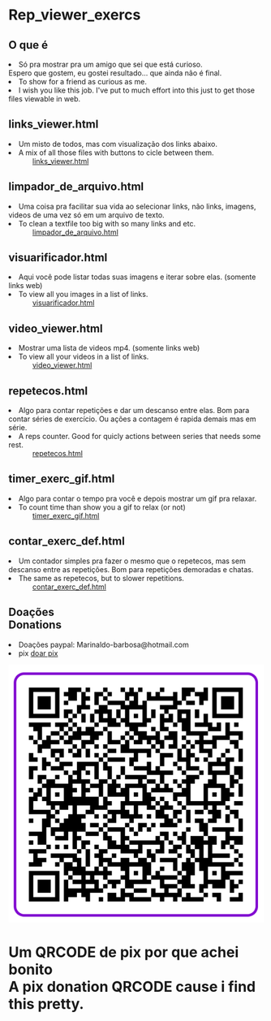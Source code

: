 # Rep_viewer_exercs


<h2>O que é</h2>
  <li>Só pra mostrar pra um amigo que sei que está curioso. <br> Espero que gostem, eu gostei resultado... que ainda não é final.
<li>To show for a friend as curious as me. <br> <li> I wish you like this job. I've put to much effort into this just to get those files viewable in web. 

<div>
<h2>links_viewer.html</h2>
<li> Um misto de todos, mas com visualização dos links abaixo.
<li> A mix of all those files with buttons to cicle between them. 
<br>&nbsp;&nbsp;&nbsp;&nbsp;&nbsp;&nbsp;&nbsp;&nbsp;&nbsp;&nbsp;&nbsp;&nbsp;<a  href="https://htmlpreview.github.io/?https://github.com/magoexodia/Rep_viewer_exercs/blob/main/links_viewer.html">links_viewer.html</a>



<h2>limpador_de_arquivo.html </h2>
<li> Uma coisa pra facilitar sua vida ao selecionar links, não links, imagens, videos de uma vez só em um arquivo de texto.
<li> To clean a textfile too big with so many links and etc. 
<br>&nbsp;&nbsp;&nbsp;&nbsp;&nbsp;&nbsp;&nbsp;&nbsp;&nbsp;&nbsp;&nbsp;&nbsp;<a  href="https://htmlpreview.github.io/?https://github.com/magoexodia/Rep_viewer_exercs/blob/main/limpador_de_arquivo.html">limpador_de_arquivo.html</a>




<h2>visuarificador.html</h2>
<li> Aqui você pode listar todas suas imagens e iterar sobre elas. (somente links web)
<li> To view all you images in a list of links. 
<br>&nbsp;&nbsp;&nbsp;&nbsp;&nbsp;&nbsp;&nbsp;&nbsp;&nbsp;&nbsp;&nbsp;&nbsp;<a  href="https://htmlpreview.github.io/?https://github.com/magoexodia/Rep_viewer_exercs/blob/main/visuarificador.html">visuarificador.html</a>




<h2>video_viewer.html</h2> 
<li> Mostrar uma lista de videos mp4. (somente links web)
<li> To view all your videos in a list of links. 
<br>&nbsp;&nbsp;&nbsp;&nbsp;&nbsp;&nbsp;&nbsp;&nbsp;&nbsp;&nbsp;&nbsp;&nbsp;<a  href="https://htmlpreview.github.io/?https://github.com/magoexodia/Rep_viewer_exercs/blob/main/video_viewer.html">video_viewer.html</a>
</p>



<h2>repetecos.html</h2> 
<li> Algo para contar repetições e dar um descanso entre elas. Bom para contar séries de exercício. Ou ações a contagem é rapida demais mas em série.
<li> A reps counter. Good for quicly actions between series that needs some rest.
<br>&nbsp;&nbsp;&nbsp;&nbsp;&nbsp;&nbsp;&nbsp;&nbsp;&nbsp;&nbsp;&nbsp;&nbsp;<a  href="https://htmlpreview.github.io/?https://github.com/magoexodia/Rep_viewer_exercs/blob/main/repetecos.html">repetecos.html</a>





<h2>timer_exerc_gif.html</h2> 
<li> Algo para contar o tempo pra você e depois mostrar um gif pra relaxar.
<li> To count time than show you a gif to relax (or not)
<br>&nbsp;&nbsp;&nbsp;&nbsp;&nbsp;&nbsp;&nbsp;&nbsp;&nbsp;&nbsp;&nbsp;&nbsp;<a  href="https://htmlpreview.github.io/?https://github.com/magoexodia/Rep_viewer_exercs/blob/main/timer_exerc_gif.html">timer_exerc_gif.html</a>




<h2>contar_exerc_def.html</h2>
<li> Um contador simples pra fazer o mesmo que o repetecos, mas sem descanso entre as repetições. Bom para repetições demoradas e chatas.
<li> The same as repetecos, but to slower repetitions.
<br>&nbsp;&nbsp;&nbsp;&nbsp;&nbsp;&nbsp;&nbsp;&nbsp;&nbsp;&nbsp;&nbsp;&nbsp;<a  href="https://htmlpreview.github.io/?https://github.com/magoexodia/Rep_viewer_exercs/blob/main/contar_exerc_def.html">contar_exerc_def.html</a>
  
<h2>Doações<br>Donations</h2>
<li>Doações paypal: Marinaldo-barbosa@hotmail.com</li>
<li>pix <a href="https://nubank.com.br/pagar/tq1wa/9hDxPeWoNB">doar pix</a></li>

<img src="https://github.com/magoexodia/Rep_viewer_exercs/blob/main/pix_pix_pix.png"></div>
<h1>Um QRCODE de pix por que achei bonito<br>A pix donation QRCODE cause i find this pretty.</h1>
